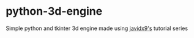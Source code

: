 # python-3d-engine
Simple python and tkinter 3d engine made using [javidx9's](https://www.youtube.com/c/javidx9) tutorial series